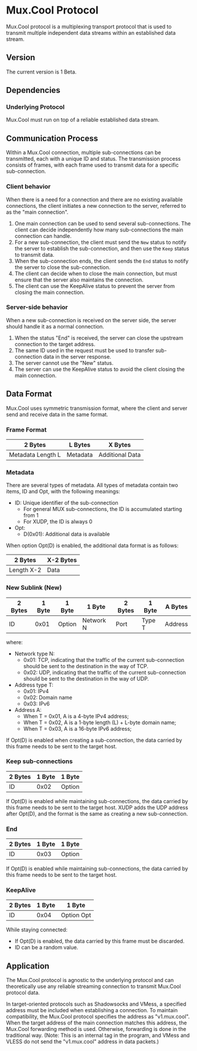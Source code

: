 # Mux.Cool Protocol

Mux.Cool protocol is a multiplexing transport protocol that is used to transmit multiple independent data streams within an established data stream.

## Version

The current version is 1 Beta.

## Dependencies

### Underlying Protocol

Mux.Cool must run on top of a reliable established data stream.

## Communication Process

Within a Mux.Cool connection, multiple sub-connections can be transmitted, each with a unique ID and status. The transmission process consists of frames, with each frame used to transmit data for a specific sub-connection.

### Client behavior

When there is a need for a connection and there are no existing available connections, the client initiates a new connection to the server, referred to as the "main connection".

1. One main connection can be used to send several sub-connections. The client can decide independently how many sub-connections the main connection can handle.
2. For a new sub-connection, the client must send the `New` status to notify the server to establish the sub-connection, and then use the `Keep` status to transmit data.
3. When the sub-connection ends, the client sends the `End` status to notify the server to close the sub-connection.
4. The client can decide when to close the main connection, but must ensure that the server also maintains the connection.
5. The client can use the KeepAlive status to prevent the server from closing the main connection.

### Server-side behavior

When a new sub-connection is received on the server side, the server should handle it as a normal connection.

1. When the status "End" is received, the server can close the upstream connection to the target address.
2. The same ID used in the request must be used to transfer sub-connection data in the server response.
3. The server cannot use the "New" status.
4. The server can use the KeepAlive status to avoid the client closing the main connection.

## Data Format

Mux.Cool uses symmetric transmission format, where the client and server send and receive data in the same format.

### Frame Format

| 2 Bytes           | L Bytes  | X Bytes         |
| ----------------- | -------- | --------------- |
| Metadata Length L | Metadata | Additional Data |

### Metadata

There are several types of metadata. All types of metadata contain two items, ID and Opt, with the following meanings:

- ID: Unique identifier of the sub-connection
  - For general MUX sub-connections, the ID is accumulated starting from 1
  - For XUDP, the ID is always 0
- Opt:
  - D(0x01): Additional data is available

When option Opt(D) is enabled, the additional data format is as follows:

| 2 Bytes    | X-2 Bytes |
| ---------- | --------- |
| Length X-2 | Data      |

### New Sublink (New)

| 2 Bytes | 1 Byte | 1 Byte | 1 Byte    | 2 Bytes | 1 Byte | A Bytes |
| ------- | ------ | ------ | --------- | ------- | ------ | ------- |
| ID      | 0x01   | Option | Network N | Port    | Type T | Address |

where:

- Network type N:
  - 0x01: TCP, indicating that the traffic of the current sub-connection should be sent to the destination in the way of TCP.
  - 0x02: UDP, indicating that the traffic of the current sub-connection should be sent to the destination in the way of UDP.
- Address type T:
  - 0x01: IPv4
  - 0x02: Domain name
  - 0x03: IPv6
- Address A:
  - When T = 0x01, A is a 4-byte IPv4 address;
  - When T = 0x02, A is a 1-byte length (L) + L-byte domain name;
  - When T = 0x03, A is a 16-byte IPv6 address;

If Opt(D) is enabled when creating a sub-connection, the data carried by this frame needs to be sent to the target host.

### Keep sub-connections

| 2 Bytes | 1 Byte | 1 Byte |
| ------- | ------ | ------ |
| ID      | 0x02   | Option |

If Opt(D) is enabled while maintaining sub-connections, the data carried by this frame needs to be sent to the target host. XUDP adds the UDP address after Opt(D), and the format is the same as creating a new sub-connection.

### End

| 2 Bytes | 1 Byte | 1 Byte |
| ------- | ------ | ------ |
| ID      | 0x03   | Option |

If Opt(D) is enabled while maintaining sub-connections, the data carried by this frame needs to be sent to the target host.

### KeepAlive

| 2 Bytes | 1 Byte | 1 Byte     |
| ------- | ------ | ---------- |
| ID      | 0x04   | Option Opt |

While staying connected:

- If Opt(D) is enabled, the data carried by this frame must be discarded.
- ID can be a random value.

## Application

The Mux.Cool protocol is agnostic to the underlying protocol and can theoretically use any reliable streaming connection to transmit Mux.Cool protocol data.

In target-oriented protocols such as Shadowsocks and VMess, a specified address must be included when establishing a connection. To maintain compatibility, the Mux.Cool protocol specifies the address as "v1.mux.cool". When the target address of the main connection matches this address, the Mux.Cool forwarding method is used. Otherwise, forwarding is done in the traditional way. (Note: This is an internal tag in the program, and VMess and VLESS do not send the "v1.mux.cool" address in data packets.)
